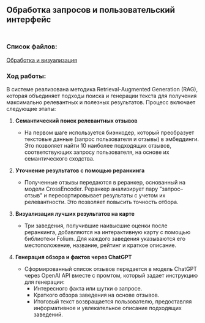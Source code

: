 ## Обработка запросов и пользовательский интерфейс<br><br>

### Список файлов:<br>
[Обработка и визуализация](processing.ipynb)<br>

### Ход работы:<br>

В системе реализована методика Retrieval-Augmented Generation (RAG), которая объединяет подходы поиска и генерации текста для получения максимально релевантных и полезных результатов. Процесс включает следующие этапы:
1. **Семантический поиск релевантных отзывов**<br>
    - На первом шаге используется биэнкодер, который преобразует текстовые данные (запрос пользователя и отзывы) в эмбеддинги. Это позволяет найти 10 наиболее подходящих отзывов, соответствующих запросу пользователя, на основе их семантического сходства.

2. **Уточнение результатов с помощью реранкинга**<br>
    - Полученные отзывы передаются в реранкер, основанный на модели CrossEncoder. Реранкер анализирует пару "запрос–отзыв" и пересортировывает результаты с учетом их релевантности. Это позволяет повысить точность отбора.

3. **Визуализация лучших результатов на карте**<br>
    - Три заведения, получившие наивысшие оценки после реранкинга, добавляются на интерактивную карту с помощью библиотеки Folium. Для каждого заведения указываются его местоположение, название, рейтинг и краткое описание.

4. **Генерация обзора и фактов через ChatGPT**<br>
    - Сформированный список отзывов передается в модель ChatGPT через OpenAI API вместе с промтом, который задает инструкцию для генерации:
        - Интересного факта или шутки о запросе.
        - Краткого обзора заведения на основе отзывов.
        - Итоговый текст возвращается пользователю, предоставляя информативное и увлекательное описание подходящих заведений.
